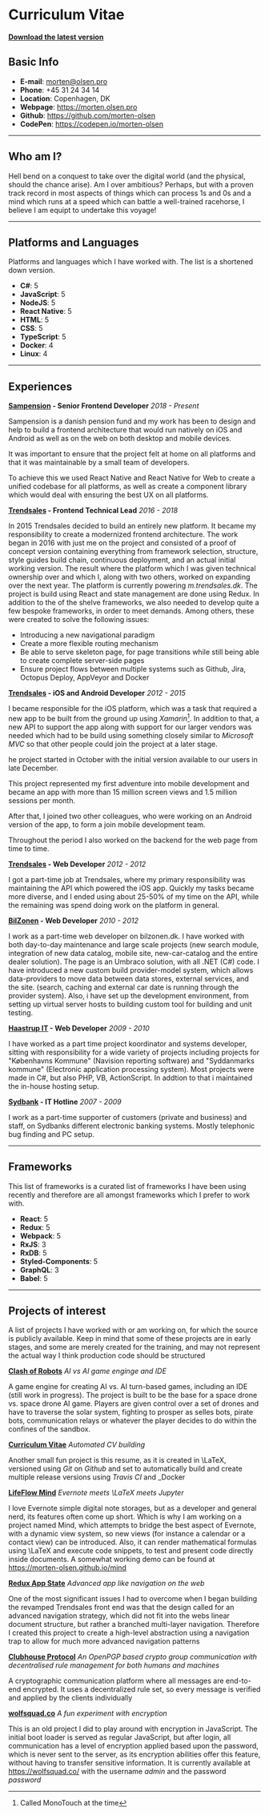 

# Curriculum Vitae

**[Download the latest version](https://github.com/morten-olsen/curriculum-vitae/releases/latest)**


## Basic Info
* **E-mail**: morten@olsen.pro
* **Phone**: +45 31 24 34 14
* **Location**: Copenhagen, DK
* **Webpage**: https://morten.olsen.pro
* **Github**: https://github.com/morten-olsen
* **CodePen**: https://codepen.io/morten-olsen
  
------

## Who am I?

Hell bend on a conquest to take over the digital world (and the physical, should the chance arise). Am I over ambitious? Perhaps, but with a proven track record in most aspects of things which can process 1s and 0s and a mind which runs at a speed which can battle a well-trained racehorse, I believe I am equipt to undertake this voyage!
  
------

## Platforms and Languages

Platforms and languages which I have worked with. The list is a shortened down version.

* **C\#**: 5 
* **JavaScript**: 5 
* **NodeJS**: 5 
* **React Native**: 5 
* **HTML**: 5 
* **CSS**: 5 
* **TypeScript**: 5 
* **Docker**: 4 
* **Linux**: 4 
  
------

## Experiences


**[Sampension](https://www.sampension.dk) - Senior Frontend Developer**
_2018 - Present_

Sampension is a danish pension fund and my work has been to design and help to build a frontend architecture that would run natively on iOS and Android as well as on the web on both desktop and mobile devices.

It was important to ensure that the project felt at home on all platforms and that it was maintainable by a small team of developers.

To achieve this we used React Native and React Native for Web to create a unified codebase for all platforms, as well as create a component library which would deal with ensuring the best UX on all platforms.


**[Trendsales](https://www.trendsales.dk) - Frontend Technical Lead**
_2016 - 2018_

In 2015 Trendsales decided to build an entirely new platform. It became my responsibility to create a modernized frontend architecture. The work began in 2016 with just me on the project and consisted of a proof of concept version containing everything from framework selection, structure, style guides build chain, continuous deployment, and an actual initial working version. The result where the platform which I was given technical ownership over and which I, along with two others, worked on expanding over the next year. The platform is currently powering _m.trendsales.dk_. The project is build using React and state management are done using Redux. In addition to the of the shelve frameworks, we also needed to develop quite a few bespoke frameworks, in order to meet demands. Among others, these were created to solve the following issues:

* Introducing a new navigational paradigm
* Create a more flexible routing mechanism
* Be able to serve skeleton page, for page transitions while still being able to create complete server-side pages
* Ensure project flows between multiple systems such as Github, Jira, Octopus Deploy, AppVeyor and Docker


**[Trendsales](https://www.trendsales.dk) - iOS and Android Developer**
_2012 - 2015_

I became responsible for the iOS platform, which was a task that required a new app to be built from the ground up using _Xamarin_[^1]. In addition to that, a new API to support the app along with support for our larger vendors was needed which had to be build using something closely similar to _Microsoft MVC_ so that other people could join the project at a later stage.

 he project started in October with the initial version available to our users in late December.

This project represented my first adventure into mobile development and became an app with more than 15 million screen views and 1.5 million sessions per month.

 After that, I joined two other colleagues, who were working on an Android version of the app, to form a join mobile development team.

 Throughout the period I also worked on the backend for the web page from time to time.

 [^1]: Called MonoTouch at the time


**[Trendsales](https://www.trendsales.dk) - Web Developer**
_2012 - 2012_

I got a part-time job at Trendsales, where my primary responsibility was maintaining the API which powered the iOS app. Quickly my tasks became more diverse, and I ended using about 25-50% of my time on the API, while the remaining was spend doing work on the platform in general.


**[BilZonen](http://www.bilzonen.dk) - Web Developer**
_2010 - 2012_

I work as a part-time web developer on bilzonen.dk. I have worked with both day-to-day maintenance and large scale projects (new search module, integration of new data catalog, mobile site, new-car-catalog and the entire dealer solution). The page is an Umbraco solution, with all .NET (C#) code. I have introduced a new custom build provider-model system, which allows data-providers to move data between data stores, external services, and the site. (search, caching and external car date is running through the provider system). Also, i have set up the development environment, from setting up virtual server hosts to building custom tool for building and unit testing.


**[Haastrup IT](undefined) - Web Developer**
_2009 - 2010_

 I have worked as a part time project koordinator and systems developer, sitting with responsibility for a wide variety of projects including projects for "Københavns Kommune" (Navision reporting software) and "Syddanmarks kommune" (Electronic application processing system). Most projects were made in C#, but also PHP, VB, ActionScript. In addtion to that i maintained the in-house hosting setup.  


**[Sydbank](undefined) - IT Hotline**
_2007 - 2009_

 I work as a part-time supporter of customers (private and business) and staff, on Sydbanks different electronic banking systems. Mostly telephonic bug finding and PC setup.


  
------

## Frameworks

This list of frameworks is a curated list of frameworks I have been using recently and therefore are all amongst frameworks which I prefer to work with.

* **React**: 5 
* **Redux**: 5 
* **Webpack**: 5 
* **RxJS**: 3 
* **RxDB**: 5 
* **Styled-Components**: 5 
* **GraphQL**: 3 
* **Babel**: 5 
  
------

## Projects of interest

A list of projects I have worked with or am working on, for which the source is publicly available. Keep in mind that some of these projects are in early stages, and some are merely created for the training, and may not represent the actual way I think production code should be structured


**[Clash of Robots](https://github.com/clash-of-robots/core)**
_AI vs AI game enginge and IDE_

A game engine for creating AI vs. AI turn-based games, including an IDE (still work in progress). The project is built to be the base for a space drone vs. space drone AI game. Players are given control over a set of drones and have to traverse the solar system, fighting to prosper as selles bots, pirate bots, communication relays or whatever the player decides to do within the confines of the sandbox.



**[Curriculum Vitae](https://github.com/morten-olsen/curriculum-vitae)**
_Automated CV building_

 Another small fun project is this resume, as it is created in \LaTeX, versioned using _Git_ on _Github_ and set to automatically build and create multiple release versions using _Travis CI_ and _Docker 



**[LifeFlow Mind](https://github.com/lifeflow-mind)**
_Evernote meets \LaTeX meets Jupyter_

I love Evernote simple digital note storages, but as a developer and general nerd, its features often come up short. Which is why I am working on a project named Mind, which attempts to bridge the best aspect of Evernote, with a dynamic view system, so new views (for instance a calendar or a contact view) can be introduced. Also, it can render mathematical formulas using \LaTeX and execute code snippets, to test and present code directly inside documents. A somewhat working demo can be found at https://morten-olsen.github.io/mind



**[Redux App State](https://github.com/trendsales/redux-app-state)**
_Advanced app like navigation on the web_

 One of the most significant issues I had to overcome when I began building the revamped Trendsales front end was that the design called for an advanced navigation strategy, which did not fit into the webs linear document structure, but rather a branched multi-layer navigation. Therefore I created this project to create a high-level abstraction using a navigation trap to allow for much more advanced navigation patterns



**[Clubhouse Protocol](https://github.com/clubhouse-protocol)**
_An OpenPGP based crypto group communication with decentralised rule management for both humans and machines_

 A cryptographic communication platform where all messages are end-to-end encrypted. It uses a decentralized rule set, so every message is verified and applied by the clients individually 



**[wolfsquad.co](https://github.com/morten-olsen/wolfsquad)**
_A fun experiment with encryption_

 This is an old project I did to play around with encryption in JavaScript. The initial boot loader is served as regular JavaScript, but after login, all communication has a level of encryption applied based upon the password, which is never sent to the server, as its encryption abilities offer this feature, without having to transfer sensitive information. It is currently available at https://wolfsquad.co/ with the username _admin_ and the password _password_


  


